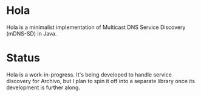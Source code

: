 # Hola
Hola is a minimalist implementation of Multicast DNS Service Discovery (mDNS-SD) in Java.

# Status
Hola is a work-in-progress. It's being developed to handle service discovery for Archivo, but I plan to spin it off into a separate library once its development is further along.